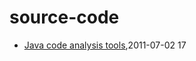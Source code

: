 # source-code
* [Java code analysis tools](/2011/2011-07-02-java-code-analysis-tools),2011-07-02 17
